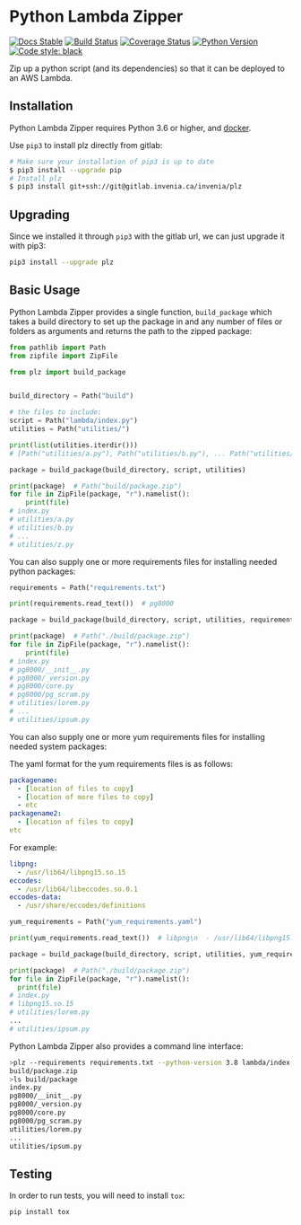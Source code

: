 # Python Lambda Zipper

[![Docs Stable](https://img.shields.io/badge/docs-stable-blue.svg)](https://invenia.pages.invenia.ca/plz/docs/)
[![Build Status](https://gitlab.invenia.ca/invenia/plz/badges/master/pipeline.svg)](https://gitlab.invenia.ca/invenia/plz/commits/master)
[![Coverage Status](https://gitlab.invenia.ca/invenia/plz/badges/master/coverage.svg)](https://invenia.pages.invenia.ca/plz/coverage/)
[![Python Version](https://img.shields.io/badge/python-3.6%20%7C%203.7-blue.svg)](https://www.python.org/)
[![Code style: black](https://img.shields.io/badge/code%20style-black-000000.svg)](https://github.com/ambv/black)

Zip up a python script (and its dependencies) so that it can be deployed to an AWS Lambda.

## Installation

Python Lambda Zipper requires Python 3.6 or higher, and [docker](https://gitlab.invenia.ca/invenia/wiki/blob/master/setup/docker.md).

Use `pip3` to install plz directly from gitlab:

```sh
# Make sure your installation of pip3 is up to date
$ pip3 install --upgrade pip
# Install plz
$ pip3 install git+ssh://git@gitlab.invenia.ca/invenia/plz
```

## Upgrading

Since we installed it through `pip3` with the gitlab url, we can just upgrade it with pip3:

```sh
pip3 install --upgrade plz
```

## Basic Usage

Python Lambda Zipper provides a single function, `build_package` which takes  a build directory to set up the package in and any number of files or folders as arguments and returns the path to the zipped package:


```python
from pathlib import Path
from zipfile import ZipFile

from plz import build_package


build_directory = Path("build")

# the files to include:
script = Path("lambda/index.py")
utilities = Path("utilities/")

print(list(utilities.iterdir()))
# [Path("utilities/a.py"), Path("utilities/b.py"), ... Path("utilities/z.py")]

package = build_package(build_directory, script, utilities)

print(package)  # Path("build/package.zip")
for file in ZipFile(package, "r").namelist():
    print(file)
# index.py
# utilities/a.py
# utilities/b.py
# ...
# utilities/z.py
```

You can also supply one or more requirements files for installing needed python packages:

```python
requirements = Path("requirements.txt")

print(requirements.read_text())  # pg8000

package = build_package(build_directory, script, utilities, requirements=requirements)

print(package)  # Path("./build/package.zip")
for file in ZipFile(package, "r").namelist():
    print(file)
# index.py
# pg8000/__init__.py
# pg8000/_version.py
# pg8000/core.py
# pg8000/pg_scram.py
# utilities/lorem.py
# ...
# utilities/ipsum.py
```

You can also supply one or more yum requirements files for installing needed system packages:

The yaml format for the yum requirements files is as follows:
```yaml
packagename:
  - [location of files to copy]
  - [location of more files to copy]
  - etc
packagename2:
  - [location of files to copy]
etc
```

For example:
```yaml
libpng:
  - /usr/lib64/libpng15.so.15
eccodes:
  - /usr/lib64/libeccodes.so.0.1
eccodes-data:
  - /usr/share/eccodes/definitions
```

```python
yum_requirements = Path("yum_requirements.yaml")

print(yum_requirements.read_text())  # libpng\n  - /usr/lib64/libpng15.so.15

package = build_package(build_directory, script, utilities, yum_requirements=yum_requirements)

print(package)  # Path("./build/package.zip")
for file in ZipFile(package, "r").namelist():
  print(file)
# index.py
# libpng15.so.15
# utilities/lorem.py
...
# utilities/ipsum.py
```

Python Lambda Zipper also provides a command line interface:

```sh
>plz --requirements requirements.txt --python-version 3.8 lambda/index.py utilities
build/package.zip
>ls build/package
index.py
pg8000/__init__.py
pg8000/_version.py
pg8000/core.py
pg8000/pg_scram.py
utilities/lorem.py
...
utilities/ipsum.py
```

## Testing

In order to run tests, you will need to install `tox`:

```sh
pip install tox
```
